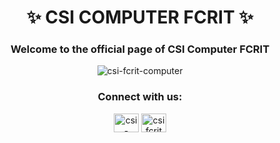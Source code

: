 <h1 align="center">✨ CSI COMPUTER FCRIT ✨</h1>
<h3 align="center">Welcome to the official page of CSI Computer FCRIT</h3>

<p align="center"> <img src="https://komarev.com/ghpvc/?username=csi-fcrit-computer&label=Profile%20views&color=0e75b6&style=flat" alt="csi-fcrit-computer" /> </p>

<h3 align="center">Connect with us:</h3>
<p align="center">
<a href="https://www.linkedin.com/company/csi-computer-fcrit/" target="blank"><img align="center" src="https://raw.githubusercontent.com/rahuldkjain/github-profile-readme-generator/master/src/images/icons/Social/linked-in-alt.svg" alt="csi-computer-fcrit" height="30" width="40" /></a>
<a href="https://instagram.com/csifcrit" target="blank"><img align="center" src="https://raw.githubusercontent.com/rahuldkjain/github-profile-readme-generator/master/src/images/icons/Social/instagram.svg" alt="csifcrit" height="30" width="40" /></a>
</p>
